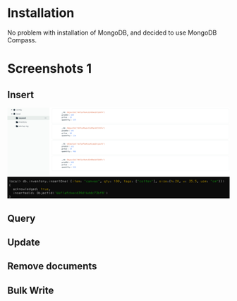 # Installation
No problem with installation of MongoDB, and decided to use MongoDB Compass.  

# Screenshots 1
## Insert
![InsertCompass](./images/Insertcompass.png)
![InsertMongosh](./images/Insertmongosh.png)

## Query


## Update

## Remove documents


## Bulk Write

